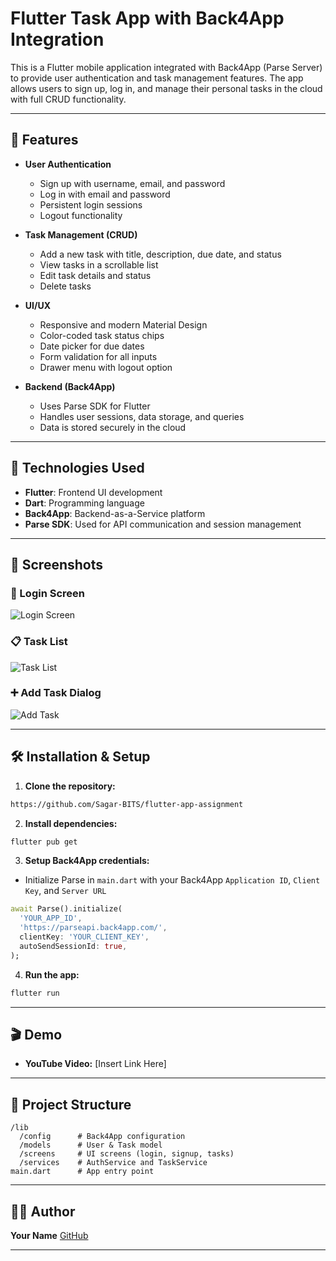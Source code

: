 # Flutter Task App with Back4App Integration

This is a Flutter mobile application integrated with Back4App (Parse Server) to provide user authentication and task management features. The app allows users to sign up, log in, and manage their personal tasks in the cloud with full CRUD functionality.

---

## 🚀 Features

- **User Authentication**

  - Sign up with username, email, and password
  - Log in with email and password
  - Persistent login sessions
  - Logout functionality

- **Task Management (CRUD)**

  - Add a new task with title, description, due date, and status
  - View tasks in a scrollable list
  - Edit task details and status
  - Delete tasks

- **UI/UX**

  - Responsive and modern Material Design
  - Color-coded task status chips
  - Date picker for due dates
  - Form validation for all inputs
  - Drawer menu with logout option

- **Backend (Back4App)**

  - Uses Parse SDK for Flutter
  - Handles user sessions, data storage, and queries
  - Data is stored securely in the cloud

---

## 🧰 Technologies Used

- **Flutter**: Frontend UI development
- **Dart**: Programming language
- **Back4App**: Backend-as-a-Service platform
- **Parse SDK**: Used for API communication and session management

---

## 📸 Screenshots

### 🔐 Login Screen

![Login Screen](screenshots/login.jpg)

### 📋 Task List

![Task List](screenshots/task_list.JPG)

### ➕ Add Task Dialog

![Add Task](screenshots/add_task.JPG)

---

## 🛠️ Installation & Setup

1. **Clone the repository:**

```bash
https://github.com/Sagar-BITS/flutter-app-assignment
```

2. **Install dependencies:**

```bash
flutter pub get
```

3. **Setup Back4App credentials:**

- Initialize Parse in `main.dart` with your Back4App `Application ID`, `Client Key`, and `Server URL`

```dart
await Parse().initialize(
  'YOUR_APP_ID',
  'https://parseapi.back4app.com/',
  clientKey: 'YOUR_CLIENT_KEY',
  autoSendSessionId: true,
);
```

4. **Run the app:**

```bash
flutter run
```

---

## 🎬 Demo

- **YouTube Video:** \[Insert Link Here]

---

## 📁 Project Structure

```
/lib
  /config      # Back4App configuration
  /models      # User & Task model
  /screens     # UI screens (login, signup, tasks)
  /services    # AuthService and TaskService
main.dart      # App entry point
```

---

## 🙋‍♂️ Author

**Your Name**
[GitHub](https://github.com/Sagar-BITS)

---
